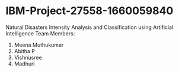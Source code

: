 # IBM-Project-27558-1660059840
Natural Disasters Intensity Analysis and Classification using Artificial Intelligence
Team Members:
1. Meena Muthukumar
2. Abitha P
3. Vishnusree
4. Madhuri 
